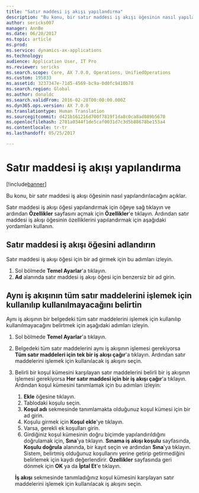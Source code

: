 ```yaml
---
title: "Satır maddesi iş akışı yapılandırma"
description: "Bu konu, bir satır maddesi iş akışı öğesinin nasıl yapılandırılacağını açıklar."
author: sericks007
manager: AnnBe
ms.date: 06/20/2017
ms.topic: article
ms.prod: 
ms.service: dynamics-ax-applications
ms.technology: 
audience: Application User, IT Pro
ms.reviewer: sericks
ms.search.scope: Core, AX 7.0.0, Operations, UnifiedOperations
ms.custom: 195833
ms.assetid: 3237347e-71d5-4569-bc9a-0d0fc9410b78
ms.search.region: Global
ms.author: donaldc
ms.search.validFrom: 2016-02-28T00:00:00.000Z
ms.dyn365.ops.version: AX 7.0.0
ms.translationtype: Human Translation
ms.sourcegitcommit: d421b161216d700f7819f1da8c0ca8ad089b5670
ms.openlocfilehash: 2781a0344f1de5caf0031d7c3d5b88678be153a4
ms.contentlocale: tr-tr
ms.lasthandoff: 05/25/2017

---
```


# <a name="configure-a-line-item-workflow"></a>Satır maddesi iş akışı yapılandırma

[!include[banner](../includes/banner.md)]


Bu konu, bir satır maddesi iş akışı öğesinin nasıl yapılandırılacağını açıklar.

Satır maddesi iş akışı öğesi yapılandırmak için öğeye sağ tıklayın ve ardından **Özellikler** sayfasını açmak için **Özellikler**'e tıklayın. Ardından satır maddesi iş akışı öğesinin özelliklerini yapılandırmak için aşağıdaki yordamları kullanın.

## <a name="name-the-lineitem-workflow-element"></a>Satır maddesi iş akışı öğesini adlandırın
Satır maddesi iş akışı öğesi için bir ad girmek için bu adımları izleyin.

1.  Sol bölmede **Temel Ayarlar**'a tıklayın.
2.  **Ad** alanında satır maddesi iş akışı öğesi için benzersiz bir ad girin.

## <a name="specify-whether-the-same-workflow-is-used-to-process-all-line-items"></a>Aynı iş akışının tüm satır maddelerini işlemek için kullanılıp kullanılmayacağını belirtin
Aynı iş akışının bir belgedeki tüm satır maddelerini işlemek için kullanılıp kullanılmayacağını belirtmek için aşağıdaki adımları izleyin.

1.  Sol bölmede **Temel Ayarlar**'a tıklayın.
2.  Belgedeki tüm satır maddelerini aynı iş akışının işlemesi gerekiyorsa **Tüm satır maddeleri için tek bir iş akışı çağır**'a tıklayın. Ardından satır maddelerini işlemek için kullanılacak iş akışını seçin.
3.  Belirli bir koşul kümesini karşılayan satır maddelerini belirli bir iş akışının işlemesi gerekiyorsa **Her satır maddesi için bir iş akışı çağır**'a tıklayın. Ardından koşul kümesini tanımlamak için bu adımları izleyin:
    1.  **Ekle** öğesine tıklayın.
    2.  Tablodaki koşulu seçin.
    3.  **Koşul adı** sekmesinde tanımlamakta olduğunuz koşul kümesi için bir ad girin.
    4.  Koşulu girmek için **Koşul ekle**'ye tıklayın.
    5.  Varsa, gerekli ek koşulları girin.
    6.  Girdiğiniz koşul kümesinin doğru biçimde yapılandırıldığını doğrulamak için, **Sına**'ya tıklayın. **Sınama iş akışı koşulu** sayfasında, **Koşulu doğrula** alanında, bir kayıt seçin ve ardından **Sına**'ya tıklayın. Sistem, belirtmiş olduğunuz koşullarını yerine getirip getirmediğini belirlemek için kaydı değerlendirir. **Özellikler** sayfasında geri dönmek için **OK** ya da **İptal Et**'e tıklayın.

    **İş akışı** sekmesinde tanımladığınız koşul kümesini karşılayan satır maddelerini işlemek için kullanılacak iş akışını seçin.





